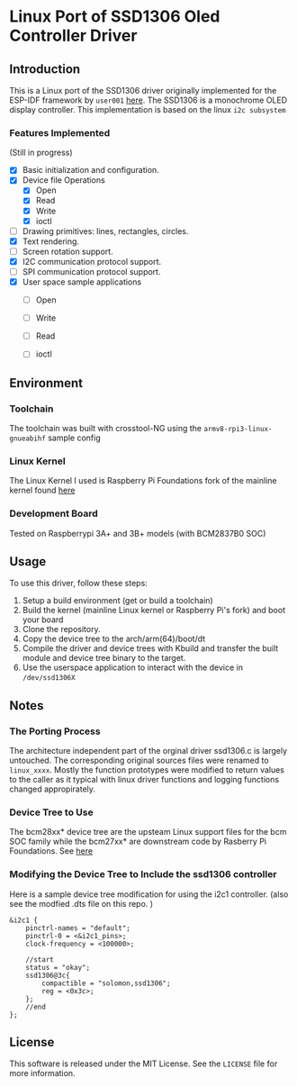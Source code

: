# Linux Port of SSD1306 Oled Controller Driver

## Introduction
This is a Linux port of the SSD1306 driver originally implemented for the ESP-IDF framework by `user001` [here](github.com/user001/espidf-ssd1306). The SSD1306 is a monochrome OLED display controller. This implementation is based on the linux `i2c subsystem`

### Features Implemented
(Still in progress)
- [x] Basic initialization and configuration.
- [x] Device file Operations
  - [x] Open
  - [x] Read
  - [x] Write
  - [x] ioctl
- [ ] Drawing primitives: lines, rectangles, circles.
- [x] Text rendering.
- [ ] Screen rotation support.
- [x] I2C communication protocol support.
- [ ] SPI communication protocol support.
- [x] User space sample applications
  - [ ] Open
  - [ ] Write
  - [ ] Read
  - [ ] ioctl



## Environment

### Toolchain
The toolchain was built with crosstool-NG using the `armv8-rpi3-linux-gnueabihf` sample config

### Linux Kernel
The Linux Kernel I used is Raspberry Pi Foundations fork of the mainline kernel found [here](https://github.com/raspberrypifoundation)

### Development Board
Tested on Raspberrypi 3A+ and 3B+ models (with BCM2837B0 SOC)
 
## Usage

To use this driver, follow these steps:

1. Setup a build environment (get or build a toolchain)
2. Build the kernel (mainline Linux kernel or Raspberry Pi's fork) and boot your board
3. Clone the repository.
4. Copy the device tree to the arch/arm(64)/boot/dt
2. Compile the driver and device trees with Kbuild and transfer the built module and device tree binary to the target.
4. Use the userspace application to interact with the device in `/dev/ssd1306X`

## Notes
### The Porting Process
The architecture independent part of the orginal driver ssd1306.c is largely untouched. The corresponding original sources files were renamed to `linux_xxxx`. Mostly the function prototypes were modified to return values to the caller as it typical with linux driver functions and logging functions changed appropirately. 

### Device Tree to Use
The bcm28xx* device tree are the upsteam Linux support files for the bcm SOC family while the bcm27xx* are downstream code by Rasberry Pi Foundations. See [here](https://forums.raspberrypi.com/viewtopic.php?t=238262)

### Modifying the Device Tree to Include the ssd1306 controller
Here is a sample device tree modification for using the i2c1 controller. (also see the modfied .dts file on this repo. )
```
&i2c1 {
	pinctrl-names = "default";
	pinctrl-0 = <&i2c1_pins>;
	clock-frequency = <100000>;

    //start
	status = "okay";
	ssd1306@3c{
		compactible = "solomon,ssd1306";
		reg = <0x3c>;
	};
    //end
};
```
## License
This software is released under the MIT License. See the `LICENSE` file for more information.

